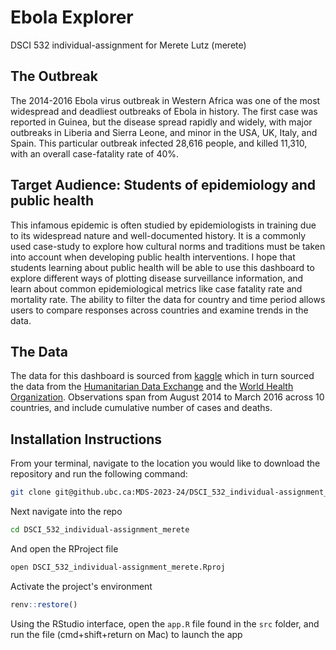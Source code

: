 # Ebola Explorer

DSCI 532 individual-assignment for Merete Lutz (merete)

## The Outbreak

The 2014-2016 Ebola virus outbreak in Western Africa was one of the most widespread and deadliest outbreaks of Ebola in history. The first case was reported in Guinea, but the disease spread rapidly and widely, with major outbreaks in Liberia and Sierra Leone, and minor in the USA, UK, Italy, and Spain. This particular outbreak infected 28,616 people, and killed 11,310, with an overall case-fatality rate of 40%.

## Target Audience: Students of epidemiology and public health

This infamous epidemic is often studied by epidemiologists in training due to its widespread nature and well-documented history. It is a commonly used case-study to explore how cultural norms and traditions must be taken into account when developing public health interventions. I hope that students learning about public health will be able to use this dashboard to explore different ways of plotting disease surveillance information, and learn about common epidemiological metrics like case fatality rate and mortality rate. The ability to filter the data for country and time period allows users to compare responses across countries and examine trends in the data. 

## The Data

The data for this dashboard is sourced from [kaggle](https://www.kaggle.com/datasets/imdevskp/ebola-outbreak-20142016-complete-dataset) which in turn sourced the data from the [Humanitarian Data Exchange](https://data.humdata.org/dataset/ebola-cases-2014) and the [World Health Organization](https://www.who.int/csr/don/archive/disease/ebola/en/). Observations span from August 2014 to March 2016 across 10 countries, and include cumulative number of cases and deaths. 

## Installation Instructions

From your terminal, navigate to the location you would like to download the repository and run the following command:
```bash
git clone git@github.ubc.ca:MDS-2023-24/DSCI_532_individual-assignment_merete.git
```

Next navigate into the repo
```bash
cd DSCI_532_individual-assignment_merete
```

And open the RProject file
```bash
open DSCI_532_individual-assignment_merete.Rproj 
```

Activate the project's environment
```r
renv::restore()
```
Using the RStudio interface, open the `app.R` file found in the `src` folder, and run the file (cmd+shift+return on Mac) to launch the app
